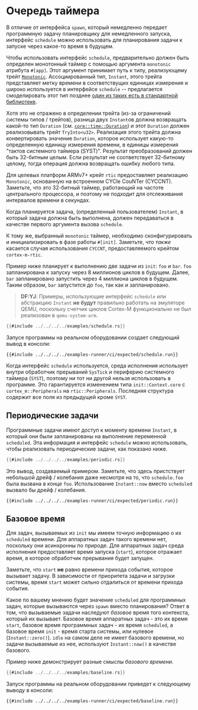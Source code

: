 # Очередь таймера

В отличие от интерфейса `spawn`, который немедленно передает программную задачу
планировщику для немедленного запуска, интерфейс `schedule` можно использовать
для планирования задачи к запуске через какое-то время в будущем.

Чтобы использовать интерфейс `schedule`, предварительно должен быть определен
монотонный таймер с помощью аргумента `monotonic` атрибута `#[app]`.
Этот аргумент принимает путь к типу, реализующему трейт [`Monotonic`].
Ассоциированный тип, `Instant`, этого трейта представляет метку времени в соответствущих
единицах измерения и широко используется в интерфейсе `schedule` -- предлагается смоделировать
этот тип позднее [один из таких есть в стандартной библиотеке][std-instant].

Хотя это не отражено в определении трейта (из-за ограничений системы типов / трейтов),
разница двух `Instant`ов должна возвращать какой-то тип `Duration` (см. [`core::time::Duration`])
и этот `Duration` должен реализовывать трейт `TryInto<u32>`.
Реализация этого трейта должна конвертировать значение `Duration`, которое
использует какую-то определенную единицу измерения времени, в единицы измерения "тактов системного таймера
(SYST)". Результат преобразований должен быть 32-битным целым.
Если результат не соответствует 32-битному целому, тогда операция должна возвращать ошибку любого типа.

[`Monotonic`]: ../../../api/rtic/trait.Monotonic.html
[std-instant]: https://doc.rust-lang.org/std/time/struct.Instant.html
[`core::time::Duration`]: https://doc.rust-lang.org/core/time/struct.Duration.html

Для целевых платформ ARMv7+ крейт `rtic` предоставляет реализацию `Monotonic`, основанную на
встроенном CYCle CouNTer (CYCCNT). Заметьте, что это 32-битный таймер, работающий на
частоте центрального процессора, и поэтому не подходит для отслеживания интервалов времени в секундах.

Когда планируется задача, (определенный пользователем) `Instant`, в который задача должна быть
выполнена, должен передаваться в качестве первого аргумента вызова `schedule`.

К тому же, выбранный `monotonic` таймер, необходимо сконфигурировать и инициализировать в
фазе работы `#[init]`. Заметьте, что *также* касается случая использования `CYCCNT`,
предоставляемого крейтом `cortex-m-rtic`.

Пример ниже планирует к выполнению две задачи из `init`: `foo` и `bar`. `foo` запланирована
к запуску через 8 миллионов циклов в будущем. Далее, `bar` запланировано запустить через
4 миллиона циклов в будущем. Таким образом, `bar` запустится до `foo`, так как и запланировано.

> **DF:YJ**: Примеры, использующие интерфейс `schedule` или абстракцию `Instant`
> **не будут** правильно работать на эмуляторе QEMU, поскольку счетчик циклов Cortex-M
> функционально не был реализован в `qemu-system-arm`.

``` rust
{{#include ../../../../examples/schedule.rs}}
```

Запусе программы на реальном оборудовании создает следующий вывод в консоли:

``` text
{{#include ../../../../examples-runner/ci/expected/schedule.run}}
```

Когда интерфейс `schedule` используется, среда исполнения использует внутри
обработчик прерываний `SysTick` и периферию системного таймера (`SYST`), поэтому ни
тот ни другой нельзя использовать в программе. Это гарантируется изменением типа
`init::Context.core` с `cortex_m::Peripherals` на `rtic::Peripherals`.
Последняя структура содержит все поля из предыдущей кроме `SYST`.

## Периодические задачи

Программные задачи имеют доступ к моменту времени `Instant`, в который они были запланированы
на выполнение переменной `scheduled`. Эта информация и интерфейс `schedule` можно использовать,
чтобы реализовать периодические задачи, как показано ниже.

``` rust
{{#include ../../../../examples/periodic.rs}}
```

Это вывод, создаваемый примером. Заметьте, что здесь пристствует небольшой дрейф / колебания
даже несмотря на то, что `schedule.foo` была вызвана в *конце* `foo`. Использование
`Instant::now` вместо `scheduled` вызвало бы дрейф / колебания.

``` text
{{#include ../../../../examples-runner/ci/expected/periodic.run}}
```

## Базовое время

Для задач, вызываемых из `init` мы имеем точную информацию о их `scheduled` времени.
Для аппаратных задач такого времени нет, поскольку они асинхронны по природе.
Для аппаратных задач среда исполнения предоставляет время запуска (`start`), которое отражает
время, в которое обработчик прерывания будет запущен.

Заметьте, что `start` **не** равно времени прихода события, которое вызывает задачу.
В зависимости от приоритета задачи и загрузки системы, время `start` может сильно отдалиться от
времени прихода события.

Какое по вашему мнению будет значение `scheduled` для программных задач, которые вызываются через
`spawn` вместо планирования? Ответ в том, что вызываемые задачи наследуют
*базовое* время того контекста, который их вызывает. Базовое время аппаратных задач -
это их время `start`, базовое время программных задач - их время `scheduled`, а
базовое время  `init` - время старта системы, или нулевое
(`Instant::zero()`). `idle` на самом деле не имеет базового времени, но задачи вызываемые из нее,
используют `Instant::now()` в качестве базового.

Пример ниже демонстрирует разные смыслы *базового времени*.

``` rust
{{#include ../../../../examples/baseline.rs}}
```

Запуск программы на реальном оборудовании приведет к следующему выводу в консоли:

``` text
{{#include ../../../../examples-runner/ci/expected/baseline.run}}
```
